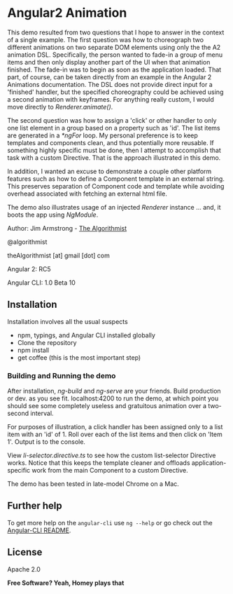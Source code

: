 # Angular2 Animation

This demo resulted from two questions that I hope to answer in the context of a single example.  The first question was how to choreograph two different animations on two separate DOM elements using only the the A2 animation DSL.  Specifically, the person wanted to fade-in a group of menu items and then only display another part of the UI when that animation finished.  The fade-in was to begin as soon as the application loaded.  That part, of course, can be taken directly from an example in the Angular 2 Animations documentation.  The DSL does not provide direct input for a 'finished' handler, but the specified choreography could be achieved using a second animation with keyframes.  For anything really custom, I would move directly to _Renderer.animate()_.

The second question was how to assign a 'click' or other handler to only one list element in a group based on a property such as 'id'.  The list items are generated in a _*ngFor_ loop.  My personal preference is to keep templates and components clean, and thus potentially more reusable.  If something highly specific must be done, then I attempt to accomplish that task with a custom Directive.  That is the approach illustrated in this demo.

In addition, I wanted an excuse to demonstrate a couple other platform features such as how to define a Component template in an external string.  This preserves separation of Component code and template while avoiding overhead associated with fetching an external html file.  

The demo also illustrates usage of an injected _Renderer_ instance ... and, it boots the app using _NgModule_.

Author:  Jim Armstrong - [The Algorithmist]

@algorithmist

theAlgorithmist [at] gmail [dot] com

Angular 2: RC5

Angular CLI: 1.0 Beta 10

## Installation

Installation involves all the usual suspects

  - npm, typings, and Angular CLI installed globally
  - Clone the repository
  - npm install
  - get coffee (this is the most important step)


### Building and Running the demo

After installation, _ng-build_ and _ng-serve_ are your friends.  Build production or dev. as you see fit.  localhost:4200 to run the demo, at which point you should see some completely useless and gratuitous animation over a two-second interval.

For purposes of illustration, a click handler has been assigned only to a list item with an 'id' of 1.  Roll over each of the list items and then click on 'Item 1'.  Output is to the console.

View _li-selector.directive.ts_ to see how the custom list-selector Directive works.  Notice that this keeps the template cleaner and offloads application-specific work from the main Component to a custom Directive. 

The demo has been tested in late-model Chrome on a Mac. 


## Further help

To get more help on the `angular-cli` use `ng --help` or go check out the [Angular-CLI README](https://github.com/angular/angular-cli/blob/master/README.md).

License
----

Apache 2.0

**Free Software? Yeah, Homey plays that**

[//]: # (kudos http://stackoverflow.com/questions/4823468/store-comments-in-markdown-syntax)

[The Algorithmist]: <http://algorithmist.net>
